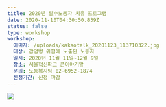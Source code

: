 ```yaml
---
title: 2020년 필수노동자 치유 프로그램
date: 2020-11-10T04:30:50.839Z
status: false
type: workshop
workshop:
  이미지: /uploads/kakaotalk_20201123_113710322.jpg
  대상: 감염병 위험에 노출된 노동자
  일시: 2020년 11월 11일~12월 9일
  장소: 서울혁신파크 큰이야기방
  문의: 노동복지팀 02-6952-1874
  신청기간: 신청 마감
---
```

![ ](/uploads/kakaotalk_20201123_113710322.jpg " ")